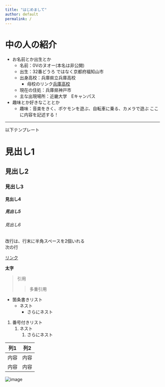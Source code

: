 ```yaml
---
title: "はじめまして"
author: default
permalink: /
---
```


# 中の人の紹介  
- お名前とか出生とか
    - 名前：0Vのヌオー(本名は非公開)  
    - 出生：32番どうろ     ではなく京都府福知山市  
    - 出身高校：兵庫県立兵庫高校    
       - 母校のリンク[兵庫高校](https://www.google.co.jp/url?sa=t&rct=j&q=&esrc=s&source=web&cd=&ved=2ahUKEwik_audvKf3AhUnx4sBHfV5AacQFnoECAoQAQ&url=https%3A%2F%2Fwww.hyogo-c.ed.jp%2F~hyogo-hs%2F&usg=AOvVaw0UbB1N_VPPrseSpeJbXt0p)  
    - 現在の住処：兵庫県神戸市    
    - 主な出現場所：近畿大学　Eキャンパス  
- 趣味とか好きなこととか  
    - 趣味：音楽をきく、ポケモンを遊ぶ、自転車に乗る、カメラで遊ぶ
ここに内容を記述する！



---

以下テンプレート

# 見出し1
## 見出し2
### 見出し3
#### 見出し4
##### 見出し5
###### 見出し6

改行は、行末に半角スペースを2個いれる  
次の行

[リンク](https://www.google.co.jp/)

**太字**

> 引用
>> 多重引用


- 箇条書きリスト
  - ネスト
    - さらにネスト


1. 番号付きリスト
   1. ネスト
      1. さらにネスト

  
| 列1  | 列2  |
|-----|-----|
| 内容  | 内容  |
| 内容  | 内容  |

![image](/220422_GitHubPages/assets/images/logo-150.png)
